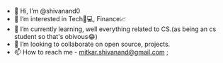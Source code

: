 - 👋 Hi, I’m @shivanand0
- 👀 I’m interested in Tech🧠💻, Finance📈
- 🌱 I’m currently learning, well everything related to CS.(as being an cs student so that's obivous😂)
- 💞️ I’m looking to collaborate on open source, projects.
- 📫 How to reach me - mitkar.shivanand@gmail.com ;

<!---
shivanand0/shivanand0 is a ✨ special ✨ repository because its `README.md` (this file) appears on your GitHub profile.
You can click the Preview link to take a look at your changes.
--->
